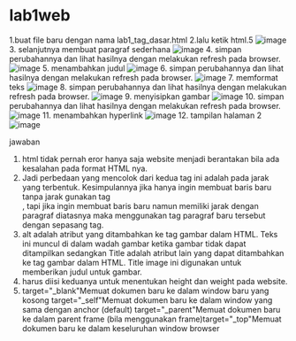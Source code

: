 # lab1web
1.buat file baru dengan nama lab1_tag_dasar.html
2.lalu ketik html.5 
![image](https://user-images.githubusercontent.com/56473376/113411351-bb0b4480-93df-11eb-9534-40df03ff812e.png)
3. selanjutnya membuat paragraf sederhana 
![image](https://user-images.githubusercontent.com/56473376/113411636-8350cc80-93e0-11eb-8ae2-0a03ede6cd58.png)
4. simpan perubahannya dan lihat hasilnya dengan melakukan refresh pada browser.
![image](https://user-images.githubusercontent.com/56473376/113411962-4f29db80-93e1-11eb-9ce8-96443c32807a.png)
5. menambahkan judul 
 ![image](https://user-images.githubusercontent.com/56473376/113412118-aa5bce00-93e1-11eb-908e-626ce32b12eb.png)
 6. simpan perubahannya dan lihat hasilnya dengan melakukan refresh pada browser.
 ![image](https://user-images.githubusercontent.com/56473376/113412185-cfe8d780-93e1-11eb-8275-653737178d4a.png)
7. memformat teks 
 ![image](https://user-images.githubusercontent.com/56473376/113412308-1b02ea80-93e2-11eb-88e8-c0fef6a87e72.png)
8. simpan perubahannya dan lihat hasilnya dengan melakukan refresh pada browser.
![image](https://user-images.githubusercontent.com/56473376/113412382-47b70200-93e2-11eb-973a-ff0c097565db.png)
9. menyisipkan gambar 
![image](https://user-images.githubusercontent.com/56473376/113412431-71702900-93e2-11eb-8728-718db6b8a2c3.png)
10. simpan perubahannya dan lihat hasilnya dengan melakukan refresh pada browser.
![image](https://user-images.githubusercontent.com/56473376/113412488-9cf31380-93e2-11eb-8468-bc3e2c505089.png)
11. menambahkan hyperlink 
![image](https://user-images.githubusercontent.com/56473376/113412561-c7dd6780-93e2-11eb-9609-1713c29cd16e.png)
12. tampilan halaman 2 
![image](https://user-images.githubusercontent.com/56473376/113412605-e9d6ea00-93e2-11eb-89c1-c0187b3cbfac.png)

 jawaban 
 1. html tidak pernah eror hanya saja website menjadi berantakan bila ada kesalahan pada format HTML nya.
 2. Jadi perbedaan yang mencolok dari kedua tag ini adalah pada jarak yang terbentuk.  Kesimpulannya jika hanya ingin membuat baris baru tanpa jarak gunakan tag <br/> , tapi jika ingin membuat baris baru namun memiliki jarak dengan paragraf diatasnya maka menggunakan tag paragraf baru tersebut dengan sepasang tag.
 3. alt adalah atribut yang ditambahkan ke tag gambar dalam HTML. Teks ini muncul di dalam wadah gambar ketika gambar tidak dapat ditampilkan sedangkan Title adalah atribut lain yang dapat ditambahkan ke tag gambar dalam HTML. Title image ini digunakan untuk memberikan judul untuk gambar.
 4. harus diisi keduanya untuk menentukan height dan weight pada website.
 5. target="_blank"Memuat dokumen baru ke dalam window baru yang kosong
    target="_self"Memuat dokumen baru ke dalam window yang sama dengan anchor (default)
    target="_parent"Memuat dokumen baru ke dalam parent frame (bila menggunakan frame)target="_top"Memuat dokumen baru ke dalam keseluruhan window browser
    






